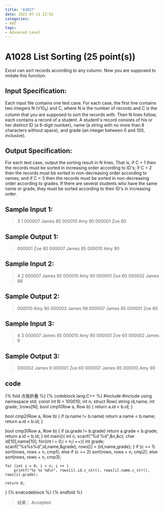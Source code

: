 ```yaml
---
title: 'A1027'
date: 2021-07-11 22:52
categories:
- PAT
tags:
- Advanced Level
---
```

# A1028 List Sorting (25 point(s))
Excel can sort records according to any column. Now you are supposed to imitate this function.
<!-- more -->
## Input Specification:
Each input file contains one test case. For each case, the first line contains two integers N (≤10<sub>5</sub>) and C, where N is the number of records and C is the column that you are supposed to sort the records with. Then N lines follow, each contains a record of a student. A student's record consists of his or her distinct ID (a 6-digit number), name (a string with no more than 8 characters without space), and grade (an integer between 0 and 100, inclusive).

## Output Specification:
For each test case, output the sorting result in N lines. That is, if C = 1 then the records must be sorted in increasing order according to ID's; if C = 2 then the records must be sorted in non-decreasing order according to names; and if C = 3 then the records must be sorted in non-decreasing order according to grades. If there are several students who have the same name or grade, they must be sorted according to their ID's in increasing order.

## Sample Input 1:
> 3 1
> 000007 James 85
> 000010 Amy 90
> 000001 Zoe 60

## Sample Output 1:
> 000001 Zoe 60
> 000007 James 85
> 000010 Amy 90

## Sample Input 2:
> 4 2
> 000007 James 85
> 000010 Amy 90
> 000001 Zoe 60
> 000002 James 98

## Sample Output 2:
> 000010 Amy 90
> 000002 James 98
> 000007 James 85
> 000001 Zoe 60

## Sample Input 3:
> 4 3
> 000007 James 85
> 000010 Amy 90
> 000001 Zoe 60
> 000002 James 9

## Sample Output 3:
> 000002 James 9
> 000001 Zoe 60
> 000007 James 85
> 000010 Amy 90


## code
{% fold 点我折叠 %}
{% codeblock lang:C++ %}
#include <iostream>
#include <algorithm>
using namespace std;
const int N = 100010;
int n;
struct Row{
    string id,name;
    int grade;
}rows[N];
bool cmp1(Row a, Row b)
{
    return a.id < b.id;
}

bool cmp2(Row a, Row b)
{
    if (a.name != b.name) return a.name < b.name;
    return a.id < b.id;
}

bool cmp3(Row a, Row b)
{
    if (a.grade != b.grade) return a.grade < b.grade;
    return a.id < b.id;
}
int main(){
    int c;
    scanf("%d %d",&n,&c);
    char id[10],name[10];
    for(int i = 0;i < n;i ++){
        int grade;
        scanf("%s%s%d",id,name,&grade);
        rows[i] = {id,name,grade};
    }
    if (c == 1) sort(rows, rows + n, cmp1);
    else if (c == 2) sort(rows, rows + n, cmp2);
    else sort(rows, rows + n, cmp3);

    for (int i = 0; i < n; i ++ )
        printf("%s %s %d\n", rows[i].id.c_str(), rows[i].name.c_str(), rows[i].grade);

    return 0;
}
{% endcodeblock %}
{% endfold %}
> 结果： Accepted
